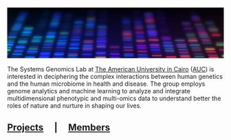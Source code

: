![Systems Genomics Lab](images/dna.jpg)

The Systems Genomics Lab at [The American University in Cairo](https://www.aucegypt.edu/) ([AUC](https://www.aucegypt.edu/)) is interested in deciphering the complex interactions between human genetics and the human microbiome in health and disease. The group employs genome analytics and machine learning to analyze and integrate multidimensional phenotypic and multi-omics data to understand better the roles of nature and nurture in shaping our lives.

## [Projects](projects)&nbsp;&nbsp;&nbsp;&nbsp;&nbsp;|&nbsp;&nbsp;&nbsp;&nbsp;&nbsp;[Members](/members)
